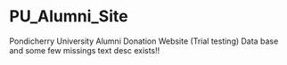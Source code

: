 # PU_Alumni_Site
Pondicherry University Alumni Donation Website (Trial testing) 
 Data base and some few missings text desc exists!!
